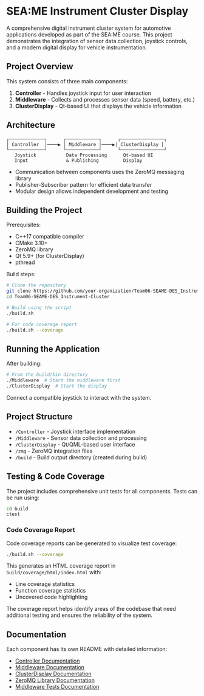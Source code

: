 # SEA:ME Instrument Cluster Display

A comprehensive digital instrument cluster system for automotive applications developed as part of the SEA:ME course. This project demonstrates the integration of sensor data collection, joystick controls, and a modern digital display for vehicle instrumentation.

## Project Overview

This system consists of three main components:

1. **Controller** - Handles joystick input for user interaction
2. **Middleware** - Collects and processes sensor data (speed, battery, etc.)
3. **ClusterDisplay** - Qt-based UI that displays the vehicle information

## Architecture

```
┌─────────────┐      ┌────────────┐      ┌────────────────┐
│ Controller  │────▶ │ Middleware │────▶│ ClusterDisplay │
└─────────────┘      └────────────┘      └────────────────┘
   Joystick           Data Processing      Qt-based UI
   Input              & Publishing         Display
```

- Communication between components uses the ZeroMQ messaging library
- Publisher-Subscriber pattern for efficient data transfer
- Modular design allows independent development and testing

## Building the Project

Prerequisites:
- C++17 compatible compiler
- CMake 3.10+
- ZeroMQ library
- Qt 5.9+ (for ClusterDisplay)
- pthread

Build steps:
```bash
# Clone the repository
git clone https://github.com/your-organization/Team06-SEAME-DES_Instrument-Cluster.git
cd Team06-SEAME-DES_Instrument-Cluster

# Build using the script
./build.sh

# For code coverage report
./build.sh --coverage
```

## Running the Application

After building:
```bash
# From the build/bin directory
./Middleware  # Start the middleware first
./ClusterDisplay  # Start the display
```

Connect a compatible joystick to interact with the system.

## Project Structure

- `/Controller` - Joystick interface implementation
- `/Middleware` - Sensor data collection and processing
- `/ClusterDisplay` - Qt/QML-based user interface
- `/zmq` - ZeroMQ integration files
- `/build` - Build output directory (created during build)

## Testing & Code Coverage

The project includes comprehensive unit tests for all components. Tests can be run using:

```bash
cd build
ctest
```

### Code Coverage Report

Code coverage reports can be generated to visualize test coverage:

```bash
./build.sh --coverage
```

This generates an HTML coverage report in `build/coverage/html/index.html` with:

- Line coverage statistics
- Function coverage statistics
- Uncovered code highlighting

The coverage report helps identify areas of the codebase that need additional testing and ensures the reliability of the system.


## Documentation

Each component has its own README with detailed information:
- [Controller Documentation](Controller/README.md)
- [Middleware Documentation](Middleware/README.md)
- [ClusterDisplay Documentation](ClusterDisplay/README.md)
- [ZeroMQ Library Documentation](zmq/README.md)
- [Middleware Tests Documentation](Middleware/test/README.md)
